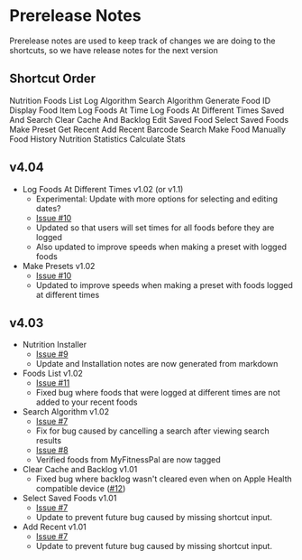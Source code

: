 # Prerelease Notes
Prerelease notes are used to keep track of changes we are doing to the shortcuts, so we have release notes for the next version

## Shortcut Order
Nutrition
Foods List
Log Algorithm
Search Algorithm
Generate Food ID
Display Food Item
Log Foods At Time
Log Foods At Different Times
Saved And Search
Clear Cache And Backlog
Edit Saved Food
Select Saved Foods
Make Preset
Get Recent
Add Recent
Barcode Search
Make Food Manually
Food History
Nutrition Statistics
Calculate Stats

## v4.04
- Log Foods At Different Times v1.02 (or v1.1)
	- Experimental: Update with more options for selecting and editing dates?
	- [Issue #10](https://github.com/iffy-pi/apple-shortcuts/issues/10)
	- Updated so that users will set times for all foods before they are logged
	- Also updated to improve speeds when making a preset with logged foods
- Make Presets v1.02
	- [Issue #10](https://github.com/iffy-pi/apple-shortcuts/issues/10)
	- Updated to improve speeds when making a preset with foods logged at different times

## v4.03
- Nutrition Installer
	- [Issue #9](https://github.com/iffy-pi/apple-shortcuts/issues/9)
	- Update and Installation notes are now generated from markdown
- Foods List v1.02
	- [Issue #11](https://github.com/iffy-pi/apple-shortcuts/issues/11)
	- Fixed bug where foods that were logged at different times are not added to your recent foods
- Search Algorithm v1.02
	- [Issue #7](https://github.com/iffy-pi/apple-shortcuts/issues/7)
	- Fix for bug caused by cancelling a search after viewing search results
	- [Issue #8](https://github.com/iffy-pi/apple-shortcuts/issues/8)
	- Verified foods from MyFitnessPal are now tagged
- Clear Cache and Backlog v1.01
	- Fixed bug where backlog wasn't cleared even when on Apple Health compatible device ([#12](https://github.com/iffy-pi/apple-shortcuts/issues/12))
- Select Saved Foods v1.01
	- [Issue #7](https://github.com/iffy-pi/apple-shortcuts/issues/7)
	- Update to prevent future bug caused by missing shortcut input.
- Add Recent v1.01
	- [Issue #7](https://github.com/iffy-pi/apple-shortcuts/issues/7)
	- Update to prevent future bug caused by missing shortcut input.